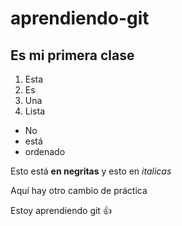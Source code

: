 # aprendiendo-git
## Es mi primera clase

1. Esta
2. Es
3. Una
4. Lista

* No
* está
* ordenado

Esto está **en negritas** y esto en *italicas*

Aquí hay otro cambio de práctica

Estoy aprendiendo git :+1:


